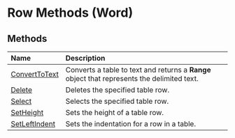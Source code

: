 
# Row Methods (Word)

## Methods



|**Name**|**Description**|
|:-----|:-----|
|[ConvertToText](ca26c76c-0695-58b9-7a7a-a74f3350a8e9.md)|Converts a table to text and returns a  **Range** object that represents the delimited text.|
|[Delete](d75ccfb7-5c03-0259-dae5-a5e238c742ff.md)|Deletes the specified table row.|
|[Select](f3c31e32-b316-abf2-fec6-b76e8950b1b5.md)|Selects the specified table row.|
|[SetHeight](cbf4a6b3-b025-775e-d4c3-e5aa3c789522.md)|Sets the height of a table row.|
|[SetLeftIndent](44e8d024-5a7c-b4cb-1f14-341954fe66c8.md)|Sets the indentation for a row in a table.|
